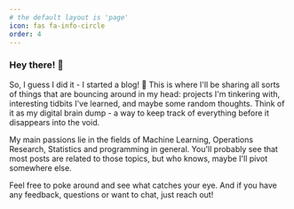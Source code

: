 ```yaml
---
# the default layout is 'page'
icon: fas fa-info-circle
order: 4
---
```


### Hey there! 👋

So, I guess I did it - I started a blog! 🎉  This is where I'll be sharing all sorts of things that are bouncing around in my head: projects I'm tinkering with, interesting tidbits I've learned, and maybe some random thoughts.  Think of it as my digital brain dump - a way to keep track of everything before it disappears into the void.

My main passions lie in the fields of Machine Learning, Operations Research, Statistics and programming in general.  You'll probably see that most posts are related to those topics, but who knows, maybe I'll pivot somewhere else.

Feel free to poke around and see what catches your eye.  And if you have any feedback, questions or want to chat, just reach out!

